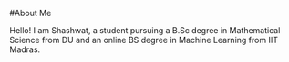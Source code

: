 <p align='center'>
</p>
#About Me

Hello! I am Shashwat, a student pursuing a B.Sc degree in Mathematical Science from DU and an online BS degree in Machine Learning from IIT Madras.





